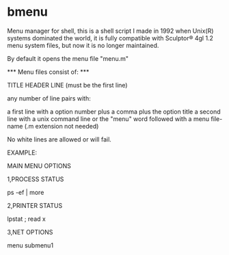 # bmenu

Menu manager for shell, this is a shell script I made in 1992 when Unix(R) systems dominated the world, it is fully compatible with Sculptor® 4gl 1.2 menu system files, but now it is no longer maintained.

By default it opens the menu file "menu.m"

*** Menu files consist of: ***

TITLE HEADER LINE (must be the first line)

any number of line pairs with:

a first line with a option number plus a comma plus the option title a second line with a unix command line or the "menu" word followed with a menu file-name (.m extension not needed)

No white lines are allowed or will fail.

EXAMPLE:

MAIN MENU OPTIONS

1,PROCESS STATUS

ps -ef | more

2,PRINTER STATUS

lpstat ; read x

3,NET OPTIONS

menu submenu1
